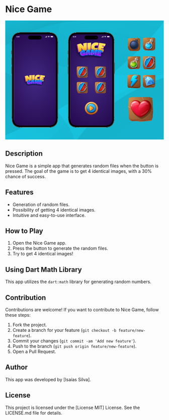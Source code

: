 # Nice Game

![Capa do Projeto](https://github.com/isaias0cardoso/nicegame/blob/main/Nice%20Game.png)

## Description

Nice Game is a simple app that generates random files when the button is pressed. The goal of the game is to get 4 identical images, with a 30% chance of success.

## Features

- Generation of random files.
- Possibility of getting 4 identical images.
- Intuitive and easy-to-use interface.

## How to Play

1. Open the Nice Game app.
2. Press the button to generate the random files.
3. Try to get 4 identical images!

## Using Dart Math Library

This app utilizes the `dart:math` library for generating random numbers.

## Contribution

Contributions are welcome! If you want to contribute to Nice Game, follow these steps:

1. Fork the project.
2. Create a branch for your feature (`git checkout -b feature/new-feature`).
3. Commit your changes (`git commit -am 'Add new feature'`).
4. Push to the branch (`git push origin feature/new-feature`).
5. Open a Pull Request.

## Author

This app was developed by [Isaías Silva].

## License

This project is licensed under the [License MIT] License. See the LICENSE.md file for details.
